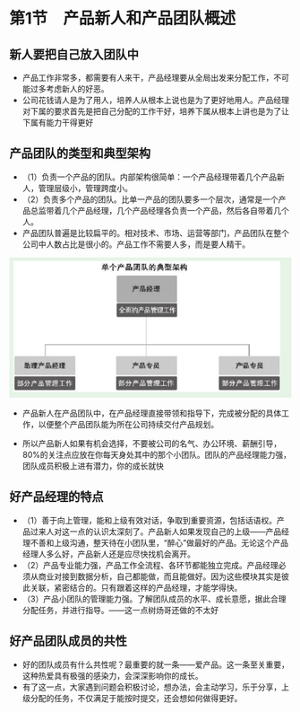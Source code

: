 # 第1节　产品新人和产品团队概述

## 新人要把自己放入团队中

* 产品工作非常多，都需要有人来干，产品经理要从全局出发来分配工作，不可能过多考虑新人的好恶。
* 公司花钱请人是为了用人，培养人从根本上说也是为了更好地用人。产品经理对下属的要求首先是把自己分配的工作干好，培养下属从根本上讲也是为了让下属有能力干得更好

## 产品团队的类型和典型架构

* （1）负责一个产品的团队。内部架构很简单：一个产品经理带着几个产品新人，管理层级小，管理跨度小。
* （2）负责多个产品的团队。比单一产品的团队要多一个层次，通常是一个产品总监带着几个产品经理，几个产品经理各负责一个产品，然后各自带着几个人。
* 产品团队普遍是比较扁平的。相对技术、市场、运营等部门，产品团队在整个公司中人数占比是很小的。产品工作不需要人多，而是要人精干。

![image-20200328183923213](image-20200328183923213.png)

* 产品新人在产品团队中，在产品经理直接带领和指导下，完成被分配的具体工作，以便整个产品团队能为所在公司持续交付产品规划。

* 所以产品新人如果有机会选择，不要被公司的名气、办公环境、薪酬引导，80%的关注点应放在你每天身处其中的那个小团队。团队的产品经理能力强，团队成员积极上进有潜力，你的成长就快

## 好产品经理的特点

* （1）善于向上管理，能和上级有效对话，争取到重要资源，包括话语权。产品过来人对这一点的认识太深刻了。产品新人如果发现自己的上级——产品经理不善和上级沟通，整天待在小团队里，“醉心”做最好的产品。无论这个产品经理人多么好，产品新人还是应尽快找机会离开。
* （2）产品专业能力强，产品工作全流程、各环节都能独立完成。产品经理必须从商业对接到数据分析，自己都能做，而且能做好。因为这些模块其实是彼此关联，紧密结合的。只有跟着这样的产品经理，才能学得快。
* （3）产品小团队的管理能力强。了解团队成员的水平、成长意愿，据此合理分配任务，并进行指导。——这一点树炀哥还做的不太好

## 好产品团队成员的共性

* 好的团队成员有什么共性呢？最重要的就一条——爱产品。这一条至关重要，这种热爱具有极强的感染力，会深深影响你的成长。
* 有了这一点，大家遇到问题会积极讨论，想办法，会主动学习，乐于分享，上级分配的任务，不仅满足于能按时提交，还会想如何做得更好。
